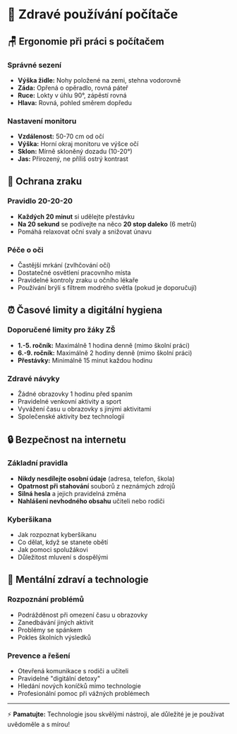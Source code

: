 # 🌱 Zdravé používání počítače

## 🪑 Ergonomie při práci s počítačem

### Správné sezení
- **Výška židle:** Nohy položené na zemi, stehna vodorovně
- **Záda:** Opřená o opěradlo, rovná páteř
- **Ruce:** Lokty v úhlu 90°, zápěstí rovná
- **Hlava:** Rovná, pohled směrem dopředu

### Nastavení monitoru
- **Vzdálenost:** 50-70 cm od očí
- **Výška:** Horní okraj monitoru ve výšce očí
- **Sklon:** Mírně skloněný dozadu (10-20°)
- **Jas:** Přirozený, ne příliš ostrý kontrast

## 👀 Ochrana zraku

### Pravidlo 20-20-20
- **Každých 20 minut** si udělejte přestávku
- **Na 20 sekund** se podívejte na něco **20 stop daleko** (6 metrů)
- Pomáhá relaxovat oční svaly a snižovat únavu

### Péče o oči
- Častější mrkání (zvlhčování očí)
- Dostatečné osvětlení pracovního místa
- Pravidelné kontroly zraku u očního lékaře
- Používání brýlí s filtrem modrého světla (pokud je doporučují)

## ⏰ Časové limity a digitální hygiena

### Doporučené limity pro žáky ZŠ
- **1.-5. ročník:** Maximálně 1 hodina denně (mimo školní práci)
- **6.-9. ročník:** Maximálně 2 hodiny denně (mimo školní práci)
- **Přestávky:** Minimálně 15 minut každou hodinu

### Zdravé návyky
- Žádné obrazovky 1 hodinu před spaním
- Pravidelné venkovní aktivity a sport
- Vyvážení času u obrazovky s jinými aktivitami
- Společenské aktivity bez technologií

## 🔒 Bezpečnost na internetu

### Základní pravidla
- **Nikdy nesdílejte osobní údaje** (adresa, telefon, škola)
- **Opatrnost při stahování** souborů z neznámých zdrojů
- **Silná hesla** a jejich pravidelná změna
- **Nahlášení nevhodného obsahu** učiteli nebo rodiči

### Kyberšikana
- Jak rozpoznat kyberšikanu
- Co dělat, když se stanete obětí
- Jak pomoci spolužákovi
- Důležitost mluvení s dospělými

## 🧘 Mentální zdraví a technologie

### Rozpoznání problémů
- Podrážděnost při omezení času u obrazovky
- Zanedbávání jiných aktivit
- Problémy se spánkem
- Pokles školních výsledků

### Prevence a řešení
- Otevřená komunikace s rodiči a učiteli
- Pravidelné "digitální detoxy"
- Hledání nových koníčků mimo technologie
- Profesionální pomoc při vážných problémech

---

⚡ **Pamatujte:** Technologie jsou skvělými nástroji, ale důležité je je používat uvědoměle a s mírou!
